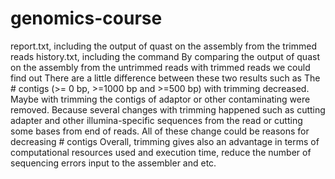# genomics-course
report.txt, including the output of quast on the assembly from the trimmed reads
history.txt, including the command
By comparing the output of quast on the assembly from the untrimmed reads with trimmed reads we could find out 
There are a little difference between these two results such as 
The # contigs (>= 0 bp, >=1000 bp and >=500 bp) with trimming decreased. Maybe with trimming the contigs of adaptor or other contaminating were removed. Because several changes with trimming happened such as cutting adapter and other illumina-specific sequences from the read or cutting some bases from end of reads. All of these change could be reasons for decreasing # contigs
Overall, trimming gives also an advantage in terms of computational resources used and execution time, reduce the number of sequencing errors input to the assembler and etc.  


